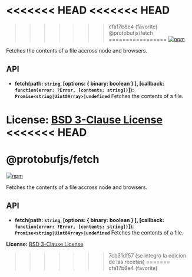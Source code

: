 <<<<<<< HEAD
<<<<<<< HEAD
=======
>>>>>>> cfa17b8e4 (favorite)
@protobufjs/fetch
=================
[![npm](https://img.shields.io/npm/v/@protobufjs/fetch.svg)](https://www.npmjs.com/package/@protobufjs/fetch)

Fetches the contents of a file accross node and browsers.

API
---

* **fetch(path: `string`, [options: { binary: boolean } ], [callback: `function(error: ?Error, [contents: string])`]): `Promise<string|Uint8Array>|undefined`**
  Fetches the contents of a file.

**License:** [BSD 3-Clause License](https://opensource.org/licenses/BSD-3-Clause)
<<<<<<< HEAD
=======
@protobufjs/fetch
=================
[![npm](https://img.shields.io/npm/v/@protobufjs/fetch.svg)](https://www.npmjs.com/package/@protobufjs/fetch)

Fetches the contents of a file accross node and browsers.

API
---

* **fetch(path: `string`, [options: { binary: boolean } ], [callback: `function(error: ?Error, [contents: string])`]): `Promise<string|Uint8Array>|undefined`**
  Fetches the contents of a file.

**License:** [BSD 3-Clause License](https://opensource.org/licenses/BSD-3-Clause)
>>>>>>> 7cb31df57 (se integro la edicion de las recetas)
=======
>>>>>>> cfa17b8e4 (favorite)
